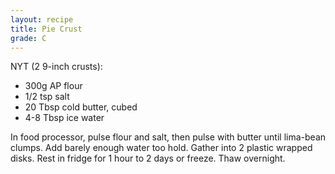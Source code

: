 ```yaml
---
layout: recipe
title: Pie Crust
grade: C
---
```

NYT (2 9-inch crusts):
<!-- stub -->
- 300g AP flour
- 1/2 tsp salt
- 20 Tbsp cold butter, cubed
- 4-8 Tbsp ice water
<!-- endstub -->
In food processor, pulse flour and salt, then pulse with butter until lima-bean 
clumps. Add barely enough water too hold. Gather into 2 plastic wrapped disks.
Rest in fridge for 1 hour to 2 days or freeze. Thaw overnight.
